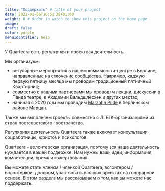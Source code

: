 ```yaml
---
title: "Поддержать" # Title of your project
date: 2022-01-06T16:51:38+01:00
weight: 0 # Order in which to show this project on the home page
image:
draft: false
color: purple
menuIdentifier: help
---
```


У Quarteera есть регулярная и проектная деятельность. 

Мы организуем: 
- регулярные мероприятия в нашем коммьюнити-центре в Берлине, направленные на сплочение сообщества. Например, каджую первую пятницу месяца мы проводим традиционный пятничный Квартирник;
- совместно с нашими партнерами мы проводим лекции, дискуссии в Панда театре, в Академии Вальдщлёсхен и других местах; 
- начиная с 2020 года мы проводим [Marzahn Pride](https://www.marzahn-pride.de/) в берлинском районе Марцан. 

Также мы выполняем проекты совместно с ЛГБТК-организациями из стран постсоветского пространства. 

Регулярная деятельность Quarteera также включает консультации соцработницы, юристов и психологов. 

Quarteera - волонтерская организация, поэтому вся наша деятельность нуждается в вашей поддержке. Нам нужны ваши идеи, информация, компетенции, время и пожертвования. 

Вы можете стать членом / членкой Quarteera, волонтером / волонтеркой, донором, участвовать в наших проектах на гонорарной основе. В этом разделе мы рассказываем о том, как вы можете нас поддержать. 